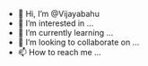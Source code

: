 - 👋 Hi, I’m @Vijayabahu
- 👀 I’m interested in ...
- 🌱 I’m currently learning ...
- 💞️ I’m looking to collaborate on ...
- 📫 How to reach me ...

<!---
Vijayabahu/Vijayabahu is a ✨ special ✨ repository because its `README.md` (this file) appears on your GitHub profile.
You can click the Preview link to take a look at your changes.
--->
